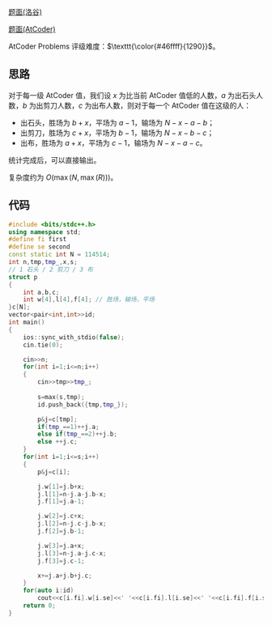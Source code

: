 [题面(洛谷)](https://www.luogu.com.cn/problem/AT_arc048_b)

[题面(AtCoder)](https://atcoder.jp/contests/arc048/tasks/arc048_b)

AtCoder Problems 评级难度：$\texttt{\color{#46ffff}{1290}}$。

## 思路

对于每一级 AtCoder 值，我们设 $x$ 为比当前 AtCoder 值低的人数，$a$ 为出石头人数，$b$ 为出剪刀人数，$c$ 为出布人数，则对于每一个 AtCoder 值在这级的人：

- 出石头，胜场为 $b+x$，平场为 $a-1$，输场为 $N-x-a-b$；
- 出剪刀，胜场为 $c+x$，平场为 $b-1$，输场为 $N-x-b-c$；
- 出布，胜场为 $a+x$，平场为 $c-1$，输场为 $N-x-a-c$。

统计完成后，可以直接输出。

复杂度约为 $O(\max{(N,\max{(R)})})$。

## 代码

``` cpp
#include <bits/stdc++.h>
using namespace std;
#define fi first
#define se second
const static int N = 114514;
int n,tmp,tmp_,x,s;
// 1 石头 / 2 剪刀 / 3 布
struct p
{
    int a,b,c;
    int w[4],l[4],f[4]; // 胜场，输场，平场
}c[N];
vector<pair<int,int>>id;
int main()
{
    ios::sync_with_stdio(false);
    cin.tie(0);

    cin>>n;
    for(int i=1;i<=n;i++)
    {
        cin>>tmp>>tmp_;
        
        s=max(s,tmp);
        id.push_back({tmp,tmp_});

        p&j=c[tmp];
        if(tmp_==1)++j.a;
        else if(tmp_==2)++j.b;
        else ++j.c;
    }
    for(int i=1;i<=s;i++)
    {
        p&j=c[i];

        j.w[1]=j.b+x;
        j.l[1]=n-j.a-j.b-x;
        j.f[1]=j.a-1;

        j.w[2]=j.c+x;
        j.l[2]=n-j.c-j.b-x;
        j.f[2]=j.b-1;

        j.w[3]=j.a+x;
        j.l[3]=n-j.a-j.c-x;
        j.f[3]=j.c-1;

        x+=j.a+j.b+j.c;
    }
    for(auto i:id)
        cout<<c[i.fi].w[i.se]<<' '<<c[i.fi].l[i.se]<<' '<<c[i.fi].f[i.se]<<endl;
    return 0;
}
```